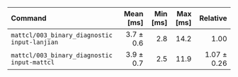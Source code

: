 | Command | Mean [ms] | Min [ms] | Max [ms] | Relative |
|:---|---:|---:|---:|---:|
| `mattcl/003_binary_diagnostic input-lanjian` | 3.7 ± 0.6 | 2.8 | 14.2 | 1.00 |
| `mattcl/003_binary_diagnostic input-mattcl` | 3.9 ± 0.7 | 2.5 | 11.9 | 1.07 ± 0.26 |
